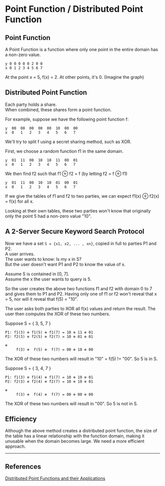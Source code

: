 # Point Function / Distributed Point Function

## Point Function

A Point Function is a function where only one point in the entire domain has a non-zero value.

```
y 0 0 0 0 0 2 0 0
x 0 1 2 3 4 5 6 7
```
At the point x = 5, f(x) = 2. At other points, it's 0. (Imagine the graph)

## Distributed Point Function

Each party holds a share.<br>
When combined, these shares form a point function.

For example, suppose we have the following point function f:
```
y  00  00  00  00  00  10  00  00
x  0   1   2   3   4   5   6   7
```
We'll try to split f using a secret sharing method, such as XOR.

First, we choose a random function f1 in the same domain.
```
y  01  11  00  10  10  11  00  01
x  0   1   2   3   4   5   6   7
```

We then find f2 such that f1 ⊕ f2 = f (by letting f2 = f ⊕ f1)
```
y  01  11  00  10  10  01  00  01
x  0   1   2   3   4   5   6   7
```

If we give the tables of f1 and f2 to two parties, we can expect f1(x) ⊕ f2(x) = f(x) for all x.

Looking at their own tables, these two parties won't know that originally only the point 5 had a non-zero value "10".

## A 2-Server Secure Keyword Search Protocol

Now we have a set `S = {x1, x2, ... , xn}`, copied in full to parties P1 and P2.<br>
A user arrives.<br>
The user wants to know: Is my x in S?<br>
But the user doesn't want P1 and P2 to know the value of x.

Assume S is contained in [0, 7].<br>
Assume the x the user wants to query is 5.

So the user creates the above two functions f1 and f2 with domain 0 to 7 and gives them to P1 and P2.
Having only one of f1 or f2 won't reveal that x = 5, nor will it reveal that f(5) = "10".

The user asks both parties to XOR all f(x) values and return the result. The user then computes the XOR of these two numbers.

Suppose S = { 3, 5, 7 }
```
P1: f1(3) ⊕ f1(5) ⊕ f1(7) = 10 ⊕ 11 ⊕ 01
P2: f2(3) ⊕ f2(5) ⊕ f2(7) = 10 ⊕ 01 ⊕ 01

⊕                          
     f(3) ⊕  f(5) ⊕  f(7) = 00 ⊕ 10 ⊕ 00
```
The XOR of these two numbers will result in "10" = f(5) != "00". So 5 is in S.

Suppose S = { 3, 4, 7 }
```
P1: f1(3) ⊕ f1(4) ⊕ f1(7) = 10 ⊕ 10 ⊕ 01
P2: f2(3) ⊕ f2(4) ⊕ f2(7) = 10 ⊕ 10 ⊕ 01

⊕                          
     f(3) ⊕  f(4) ⊕  f(7) = 00 ⊕ 00 ⊕ 00
```
The XOR of these two numbers will result in "00". So 5 is not in S.

## Efficiency

Although the above method creates a distributed point function, the size of the table has a linear relationship with the function domain, making it unusable when the domain becomes large. We need a more efficient approach.


----

## References

[Distributed Point Functions and their Applications](https://www.iacr.org/archive/eurocrypt2014/84410245/84410245.pdf)
